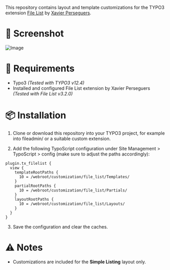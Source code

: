 This repository contains layout and template customizations for the TYPO3 extension [File List](https://github.com/xperseguers/t3ext-file_list/) by [Xavier Perseguers](https://github.com/xperseguers).

# 📸 Screenshot
![Image](https://github.com/user-attachments/assets/7a5f2ae1-444c-4caa-90fc-78e09e55dbac)

# 🔧 Requirements
* Typo3 *(Tested with TYPO3 v12.4)*
* Installed and configured File List extension by Xavier Perseguers *(Tested with File List v3.2.0)*
  
# 📦 Installation
1. Clone or download this repository into your TYPO3 project, for example into fileadmin/ or a suitable custom extension.

2. Add the following TypoScript configuration under Site Management > TypoScript > config (make sure to adjust the paths accordingly):
```
plugin.tx_filelist {
  view {
    templateRootPaths {
      10 = /webroot/customization/file_list/Templates/
    }
    partialRootPaths {
      10 = /webroot/customization/file_list/Partials/
    }
    layoutRootPaths {
      10 = /webroot/customization/file_list/Layouts/
    }
  }
}
```

3. Save the configuration and clear the caches.

# ⚠️ Notes
* Customizations are included for the **Simple Listing** layout only.
